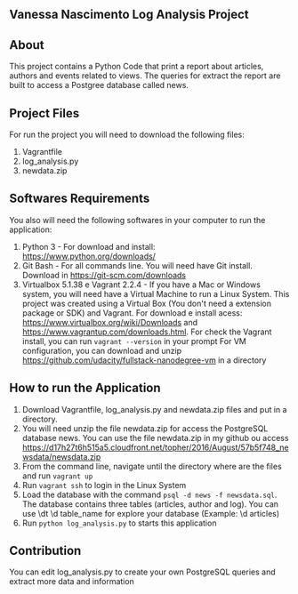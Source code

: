 ## Vanessa Nascimento Log Analysis Project

## About
This project contains a Python Code that print a report about articles, authors and events related to views.
The queries for extract the report are built to access a Postgree database called news.

## Project Files
For run the project you will need to download the following files:
1. Vagrantfile 
2. log_analysis.py
3. newdata.zip

## Softwares Requirements
You also will need the following softwares in your computer to run the application:
1. Python 3 - For download and install: https://www.python.org/downloads/
2. Git Bash - For all commands line. You will need have Git install. Download in https://git-scm.com/downloads
3. Virtualbox 5.1.38 e Vagrant 2.2.4 - If you have a Mac or Windows system, you will need have a Virtual Machine to run a Linux System. This project was created using a Virtual Box (You don't need a extension package or SDK) and Vagrant. For download e install acess: https://www.virtualbox.org/wiki/Downloads and https://www.vagrantup.com/downloads.html.
For check the Vagrant install, you can run `vagrant --version` in your prompt
For VM configuration, you can download and unzip https://github.com/udacity/fullstack-nanodegree-vm in a directory

## How to run the Application
1. Download Vagrantfile, log_analysis.py and newdata.zip files and put in a directory. 
2. You will need unzip the file newdata.zip for access the PostgreSQL database news. You can use the file newdata.zip in my github ou access https://d17h27t6h515a5.cloudfront.net/topher/2016/August/57b5f748_newsdata/newsdata.zip
2. From the command line, navigate until the directory where are the files and run `vagrant up`
3. Run `vagrant ssh` to login in the Linux System
4. Load the database with the command `psql -d news -f newsdata.sql`. The database contains three tables (articles, author and log). You can use \dt \d table_name for explore your database (Example: \d articles)
5. Run `python log_analysis.py` to starts this application

## Contribution
You can edit log_analysis.py to create your own PostgreSQL queries and extract more data and information
